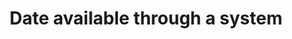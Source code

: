 ---
title: 'Date available through a system'
field: 'dc.date.available'
slug: 'dc-date-available'
description: 'Date or date range item became available to the public'
comment: 'Date in YYYY-MM-DD format. At the very least you must enter the year, but month and day is better if possible. Note: using legacy “dc” namespace due to limitations with the DSpace institutional repository software.'
required: False
module: 'Status'
cluster: 'Global'
policy: 'Date. Single value only.'
layout: 'home'
---